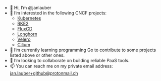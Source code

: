 - 👋 Hi, I’m @janlauber
- 👀 I’m interested in the following CNCF projects:
    - [Kubernetes](https://github.com/kubernetes/kubernetes)
    - [RKE2](https://github.com/rancher/rke2)
    - [FluxCD](https://github.com/fluxcd/flux)
    - [Longhorn](https://github.com/longhorn/longhorn)
    - [Velero](https://github.com/vmware-tanzu/velero)
    - [Cilium](https://github.com/cilium/cilium)
- 🌱 I’m currently learning programming Go to contribute to some projects listed above or other ones.
- 💞️ I’m looking to collaborate on building reliable PaaS tools.
- 📫 You can reach me on my private email address: jan.lauber+github@protonmail.ch